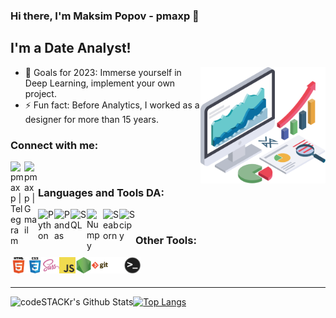 ### Hi there, I'm Maksim Popov - pmaxp 👋

## I'm a Date Analyst!

<img align="right" alt="Python" title="Honestly redrawn icon" width="200px" src="https://raw.githubusercontent.com/pmaxp/pmaxp/main/img/pmaxp_da.svg" /> 

- 🥅 Goals for 2023: Immerse yourself in Deep Learning, implement your own project.
- ⚡ Fun fact: Before Analytics, I worked as a designer for more than 15 years.

### Connect with me:
[<img align="left" title="Telegram" alt="pmaxp | Telegram" width="22px" src="https://upload.wikimedia.org/wikipedia/commons/8/83/Telegram_2019_Logo.svg" />][Telegram]
[<img align="left" title="Gmail" alt="pmaxp | Gmail" width="22px" src="https://upload.wikimedia.org/wikipedia/commons/7/7e/Gmail_icon_%282020%29.svg" />][Gmail]


<br />

### Languages and Tools DA:
<img align="left" title="Python" alt="Python" width="26px" src="https://upload.wikimedia.org/wikipedia/commons/c/c3/Python-logo-notext.svg" />
<img align="left" title="Pandas" alt="Pandas" width="26px" src="https://upload.wikimedia.org/wikipedia/commons/2/22/Pandas_mark.svg" />
<img align="left" title="SQL" alt="SQL" width="26px" src="https://www.svgrepo.com/download/331760/sql-database-generic.svg" />
<img align="left" title="Numpy" alt="Numpy" width="26px" src="https://www.svgrepo.com/download/354127/numpy.svg" />
<img align="left" title="Seaborn" alt="Seaborn" width="26px" src="https://seaborn.pydata.org/_images/logo-mark-lightbg.svg" />
<img align="left" title="Scipy" alt="Scipy" width="26px" src="https://scipy.org/images/logo.svg" />
<br />

### Other Tools:
<img align="left" title="HTML5" alt="HTML5" width="26px" src="https://raw.githubusercontent.com/github/explore/80688e429a7d4ef2fca1e82350fe8e3517d3494d/topics/html/html.png" />
<img align="left" title="CSS3" alt="CSS3" width="26px" src="https://raw.githubusercontent.com/github/explore/80688e429a7d4ef2fca1e82350fe8e3517d3494d/topics/css/css.png" />
<img align="left" title="Sass" alt="Sass" width="26px" src="https://raw.githubusercontent.com/github/explore/80688e429a7d4ef2fca1e82350fe8e3517d3494d/topics/sass/sass.png" />
<img align="left" title="JavaScript" alt="JavaScript" width="26px" src="https://raw.githubusercontent.com/github/explore/80688e429a7d4ef2fca1e82350fe8e3517d3494d/topics/javascript/javascript.png" />
<img align="left" title="Node.js" alt="Node.js" width="26px" src="https://raw.githubusercontent.com/github/explore/80688e429a7d4ef2fca1e82350fe8e3517d3494d/topics/nodejs/nodejs.png" />
<img align="left" title="Git" alt="Git" width="26px" src="https://raw.githubusercontent.com/github/explore/80688e429a7d4ef2fca1e82350fe8e3517d3494d/topics/git/git.png" />
<img align="left" title="GitHub" alt="GitHub" width="26px" src="https://raw.githubusercontent.com/pmaxp/pmaxp/main/img/logo-github-white.svg" />
<img align="left" title="Terminal" alt="Terminal" width="26px" src="https://raw.githubusercontent.com/github/explore/80688e429a7d4ef2fca1e82350fe8e3517d3494d/topics/terminal/terminal.png" />

<br />
<br />

---

<img align="left" alt="codeSTACKr's Github Stats" src="https://github-readme-stats.vercel.app/api?username=pmaxp&show_icons=true&hide_border=true" />

[![Top Langs](https://github-readme-stats.vercel.app/api/top-langs/?username=pmaxp&hide=jupyter,css,scss,html,c,makefile,dockerfile,shell,cmake)](https://github.com/anuraghazra/github-readme-stats)

[Telegram]: https://t.me/pmaxp
[Gmail]: mailto:dev.pmaxp@gmail.com
<!--
**pmaxp/pmaxp** is a ✨ _special_ ✨ repository because its `README.md` (this file) appears on your GitHub profile.

Here are some ideas to get you started:

- 🔭 I’m currently working on ...
- 🌱 I’m currently learning ...
- 👯 I’m looking to collaborate on ...
- 🤔 I’m looking for help with ...
- 💬 Ask me about ...
- 📫 How to reach me: ...
- 😄 Pronouns: ...
- ⚡ Fun fact: ...
-->
